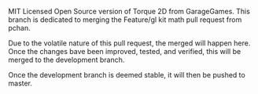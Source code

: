 MIT Licensed Open Source version of Torque 2D from GarageGames. This branch is dedicated to merging the Feature/gl kit math pull request from pchan. 

Due to the volatile nature of this pull request, the merged will happen here. Once the changes bave been improved, tested, and verified, this will be merged to the development branch. 

Once the development branch is deemed stable, it will then be pushed to master.